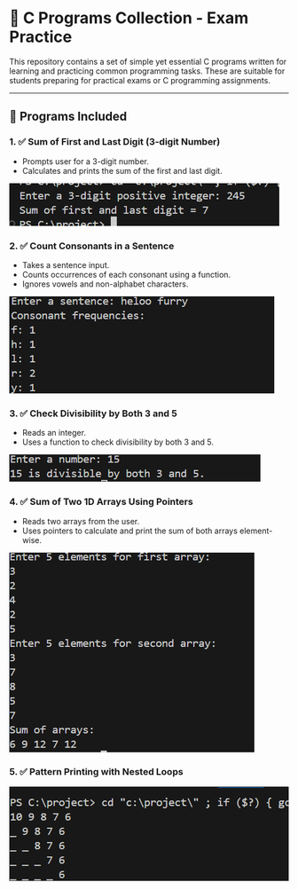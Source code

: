 # 📘 C Programs Collection - Exam Practice

This repository contains a set of simple yet essential C programs written for learning and practicing common programming tasks. These are suitable for students preparing for practical exams or C programming assignments.

---

## 🔗 Programs Included

### 1. ✅ Sum of First and Last Digit (3-digit Number)
- Prompts user for a 3-digit number.
- Calculates and prints the sum of the first and last digit.
<img src="SS/1.png">

### 2. ✅ Count Consonants in a Sentence
- Takes a sentence input.
- Counts occurrences of each consonant using a function.
- Ignores vowels and non-alphabet characters.
<img src="SS/2.png">

### 3. ✅ Check Divisibility by Both 3 and 5
- Reads an integer.
- Uses a function to check divisibility by both 3 and 5.
<img src="SS/3.png">

### 4. ✅ Sum of Two 1D Arrays Using Pointers
- Reads two arrays from the user.
- Uses pointers to calculate and print the sum of both arrays element-wise.
<img src="SS/4.png">

### 5. ✅ Pattern Printing with Nested Loops
<img src="SS/5.png">
